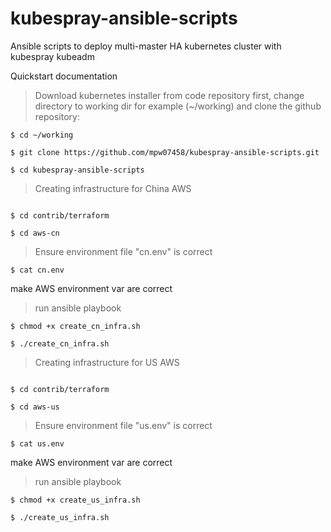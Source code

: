 # kubespray-ansible-scripts
Ansible scripts to deploy multi-master HA kubernetes cluster with kubespray kubeadm

 Quickstart documentation

> Download kubernetes installer from code repository
first, change directory to working dir for example (~/working) and clone the github repository:

```
$ cd ~/working

$ git clone https://github.com/mpw07458/kubespray-ansible-scripts.git

$ cd kubespray-ansible-scripts

```

> Creating infrastructure for China AWS

```

$ cd contrib/terraform

$ cd aws-cn

```
> Ensure environment file "cn.env" is correct

```
$ cat cn.env
```

make AWS environment var are correct

> run ansible playbook
```
$ chmod +x create_cn_infra.sh

$ ./create_cn_infra.sh

```

> Creating infrastructure for US AWS

```

$ cd contrib/terraform

$ cd aws-us

```
> Ensure environment file "us.env" is correct

```
$ cat us.env
```

make AWS environment var are correct

> run ansible playbook
```
$ chmod +x create_us_infra.sh

$ ./create_us_infra.sh


